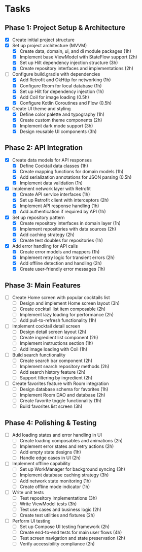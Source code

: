 # Tasks

## Phase 1: Project Setup & Architecture
- [x] Create initial project structure
- [x] Set up project architecture (MVVM)
  - [x] Create data, domain, ui, and di module packages (1h)
  - [x] Implement base ViewModel with StateFlow support (2h)
  - [x] Set up Hilt dependency injection structure (3h)
  - [x] Create repository interfaces and implementations (2h)
- [ ] Configure build.gradle with dependencies
  - [x] Add Retrofit and OkHttp for networking (1h)
  - [x] Configure Room for local database (1h)
  - [x] Set up Hilt for dependency injection (1h)
  - [x] Add Coil for image loading (0.5h)
  - [x] Configure Kotlin Coroutines and Flow (0.5h)
- [x] Create UI theme and styling
  - [x] Define color palette and typography (1h)
  - [x] Create custom theme components (2h)
  - [x] Implement dark mode support (3h)
  - [x] Design reusable UI components (3h)

## Phase 2: API Integration
- [x] Create data models for API responses
  - [x] Define Cocktail data classes (1h)
  - [x] Create mapping functions for domain models (1h)
  - [x] Add serialization annotations for JSON parsing (0.5h)
  - [x] Implement data validation (1h)
- [x] Implement network layer with Retrofit
  - [x] Create API service interfaces (1h)
  - [x] Set up Retrofit client with interceptors (2h)
  - [x] Implement API response handling (1h)
  - [x] Add authentication if required by API (1h)
- [x] Set up repository pattern
  - [x] Create repository interfaces in domain layer (1h)
  - [x] Implement repositories with data sources (2h)
  - [x] Add caching strategy (2h)
  - [x] Create test doubles for repositories (1h)
- [x] Add error handling for API calls
  - [x] Create error models and mappers (1h)
  - [x] Implement retry logic for transient errors (2h)
  - [x] Add offline detection and handling (2h)
  - [x] Create user-friendly error messages (1h)

## Phase 3: Main Features
- [ ] Create Home screen with popular cocktails list
  - [ ] Design and implement Home screen layout (3h)
  - [ ] Create cocktail list item composable (2h)
  - [ ] Implement lazy loading for performance (2h)
  - [ ] Add pull-to-refresh functionality (1h)
- [ ] Implement cocktail detail screen
  - [ ] Design detail screen layout (2h)
  - [ ] Create ingredient list component (2h)
  - [ ] Implement instructions section (1h)
  - [ ] Add image loading with Coil (1h)
- [ ] Build search functionality
  - [ ] Create search bar component (2h)
  - [ ] Implement search repository methods (2h)
  - [ ] Add search history feature (2h)
  - [ ] Support filtering by ingredient (2h)
- [ ] Create favorites feature with Room integration
  - [ ] Design database schema for favorites (1h)
  - [ ] Implement Room DAO and database (2h)
  - [ ] Create favorite toggle functionality (1h)
  - [ ] Build favorites list screen (3h)

## Phase 4: Polishing & Testing
- [ ] Add loading states and error handling in UI
  - [ ] Create loading composables and animations (2h)
  - [ ] Implement error states and retry actions (2h)
  - [ ] Add empty state designs (1h)
  - [ ] Handle edge cases in UI (2h)
- [ ] Implement offline capability
  - [ ] Set up WorkManager for background syncing (3h)
  - [ ] Implement database caching strategy (3h)
  - [ ] Add network state monitoring (1h)
  - [ ] Create offline mode indicator (1h)
- [ ] Write unit tests
  - [ ] Test repository implementations (3h)
  - [ ] Write ViewModel tests (3h)
  - [ ] Test use cases and business logic (2h)
  - [ ] Create test utilities and fixtures (2h)
- [ ] Perform UI testing
  - [ ] Set up Compose UI testing framework (2h)
  - [ ] Create end-to-end tests for main user flows (4h)
  - [ ] Test screen navigation and state preservation (2h)
  - [ ] Verify accessibility compliance (2h)